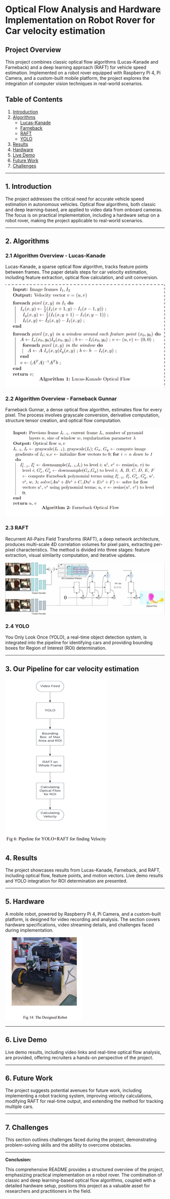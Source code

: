 # Optical Flow Analysis and Hardware Implementation on Robot Rover for Car velocity estimation

## Project Overview

This project combines classic optical flow algorithms (Lucas-Kanade and Farneback) and a deep learning approach (RAFT) for vehicle speed estimation. Implemented on a robot rover equipped with Raspberry Pi 4, Pi Camera, and a custom-built mobile platform, the project explores the integration of computer vision techniques in real-world scenarios.

## Table of Contents
1. [Introduction](#1-introduction)
2. [Algorithms](#2-algorithms)
    - [Lucas-Kanade](#21-algorithm-overview---lucas-kanade)
    - [Farneback](#22-algorithm-overview---farneback-gunnar)
    - [RAFT](#23-raft)
    - [YOLO](#24-yolo)
3. [Results](#3-results)
4. [Hardware](#4-hardware)
5. [Live Demo](#5-live-demo)
6. [Future Work](#6-future-work)
7. [Challenges](#7-challenges)

---

## 1. Introduction

The project addresses the critical need for accurate vehicle speed estimation in autonomous vehicles. Optical flow algorithms, both classic and deep learning-based, are applied to video data from onboard cameras. The focus is on practical implementation, including a hardware setup on a robot rover, making the project applicable to real-world scenarios.

---

## 2. Algorithms

### 2.1 Algorithm Overview - Lucas-Kanade

Lucas-Kanade, a sparse optical flow algorithm, tracks feature points between frames. The paper details steps for car velocity estimation, including feature extraction, optical flow calculation, and unit conversion.

![Lucas-Kanade](outputs%20and%20results/lucas%20kanade%20algo.png)

### 2.2 Algorithm Overview - Farneback Gunnar

Farneback Gunnar, a dense optical flow algorithm, estimates flow for every pixel. The process involves grayscale conversion, derivative computation, structure tensor creation, and optical flow computation.

![Farneback](outputs%20and%20results/farneback%20algo.png)

### 2.3 RAFT

Recurrent All-Pairs Field Transforms (RAFT), a deep network architecture, produces multi-scale 4D correlation volumes for pixel pairs, extracting per-pixel characteristics. The method is divided into three stages: feature extraction, visual similarity computation, and iterative updates.

![RAFT](outputs%20and%20results/raft.png)

### 2.4 YOLO

You Only Look Once (YOLO), a real-time object detection system, is integrated into the pipeline for identifying cars and providing bounding boxes for Region of Interest (ROI) determination.

---

## 3. Our Pipeline for car velocity estimation 

![Pipeline](outputs%20and%20results/pipeline.png)

## 4. Results

The project showcases results from Lucas-Kanade, Farneback, and RAFT, including optical flow, feature points, and motion vectors. Live demo results and YOLO integration for ROI determination are presented.

---

## 5. Hardware

A mobile robot, powered by Raspberry Pi 4, Pi Camera, and a custom-built platform, is designed for video recording and analysis. The section covers hardware specifications, video streaming details, and challenges faced during implementation.

![Robot Rover](outputs%20and%20results/robot%20with%20raspi%20cam.png)

---

## 6. Live Demo

Live demo results, including video links and real-time optical flow analysis, are provided, offering recruiters a hands-on perspective of the project.

---

## 6. Future Work

The project suggests potential avenues for future work, including implementing a robot tracking system, improving velocity calculations, modifying RAFT for real-time output, and extending the method for tracking multiple cars.

---

## 7. Challenges

This section outlines challenges faced during the project, demonstrating problem-solving skills and the ability to overcome obstacles.

---

**Conclusion:**

This comprehensive README provides a structured overview of the project, emphasizing practical implementation on a robot rover. The combination of classic and deep learning-based optical flow algorithms, coupled with a detailed hardware setup, positions this project as a valuable asset for researchers and practitioners in the field.
